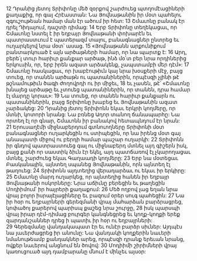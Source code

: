 12 Դրանից յետոյ Տրիփոնը մեծ զօրքով շարժուեց պտղոմէացիների քաղաքից, որ գայ Հրէաստան: Նա Յովնաթանին իր մօտ պահելու զգուշութեան համար ման էր ածում իր հետ: 13 Շմաւոնը բանակ էր դրել Դիդայում, դաշտի դիմաց: 14 Երբ Տրիփոնը տեղեկացաւ, որ Շմաւոնը նստել է իր եղբայր Յովնաթանի փոխարէն եւ պատրաստւում է պատերազմ տալու, բանագնացներ ընտրեց եւ ուղարկելով նրա մօտ՝ ասաց. 15 «Յովնաթանն արքունիքում բանտարկուած է այն արծաթների համար, որ նա պարտք է: 16 Արդ, բերե՛լ տուր հարիւր քանքար արծաթ, ինձ մօ՛տ բեր նրա որդիներից երկուսին, որ, երբ իրեն ազատ արձակենք, չապստամբի մեր դէմ»:
17 Շմաւոնը հասկացաւ, որ խաբէութիւն կայ նրա խօսքերի մէջ, բայց տուեց, որ տանեն արծաթն ու պատանիներին, որպէսզի չլինի թէ թշնամութիւն ծագի ժողովրդի ու իր միջեւ, 18 եւ չասեն, թէ՝ «Շմաւոնը խնայեց արծաթը եւ չտուեց պատանիներին, որ տանեն, դրա համար էլ մարդը կորաւ»: 19 Նա տուեց, որ տանեն հարիւր քանքարն ու պատանիներին, բայց Տրիփոնը խաբեց եւ Յովնաթանին ազատ չարձակեց:
20 Դրանից յետոյ Տրիփոնն եկաւ երկրի կողմերը, որ մտնի, կոտորի նրանց: Նա բռնեց Ադոր տանող ճանապարհը: Նա որտեղ էլ որ գնար, Շմաւոնն իր բանակով հետապնդում էր նրան: 21 Երուսաղէմի միջնաբերդում գտնուողները Տրիփոնի մօտ բանագնացներ ուղարկեցին ու ստիպեցին, որ նա իրենց մօտ գայ անապատի միջով ու բերդի համար պաշար ուղարկի: 22 Տրիփոնն իր գնդով պատրաստուեց գալ ու միջնաբերդ մտնել այդ գիշերն իսկ, բայց քանի որ սաստիկ ձիւն էր եկել, այդ պատճառով էլ չկարողացաւ մտնել, շարժուեց եկաւ Գաղաադի կողմերը: 23 Երբ նա մօտեցաւ Բասկանային, այնտեղ սպանեց Յովնաթանին, որն այնտեղ էլ թաղուեց: 24 Տրիփոնն այդտեղից վերադարձաւ ու եկաւ իր երկիրը:
25 Շմաւոնը մարդ ուղարկեց, որ այնտեղից հանեն իր եղբայր Յովնաթանի ոսկորները: Նրա աճիւնը բերեցին եւ թաղեցին Մոդիիմում՝ իր հայրերի քաղաքում: 26 Մեծ ողբով լաց եղան նրա վրայ բոլոր իսրայէլացիները եւ բազում օրեր սուգ պահեցին: 27 Նա իր հօր ու եղբայրների գերեզմանի վրայ մահարձան բարձրացրեց, կոփածոյ քարերով պարիսպ քաշեց նրա շուրջը, 28 իսկ պարսպի վրայ իրար դէմ-դիմաց բուրգեր կանգնեցրեց եւ կողք-կողքի երեք զարդանշաններ դրեց ի պատիւ իր հօր ու եղբայրների: 29 Գերեզմանը վանդակապատ էր եւ ունէր բարձր սիւներ: Այդպէս նա յաւերժացրեց իր անունը: Նա վանդակի կողքերին նաւերի նմանութեամբ քանդակներ արեց, որպէսզի դրանք երեւան նրանց, ովքեր նաւերով անցնում են ծովով: 30 Մոդիիմի շիրիմների վրայ կառուցուած այդ դամբարանը մնում է մինչեւ այսօր:
